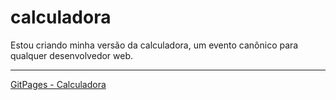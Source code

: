 # calculadora

Estou criando minha versão da calculadora, um evento canônico para qualquer desenvolvedor web.

---

[GitPages - Calculadora](https://zorddi.github.io/calculadora/)
